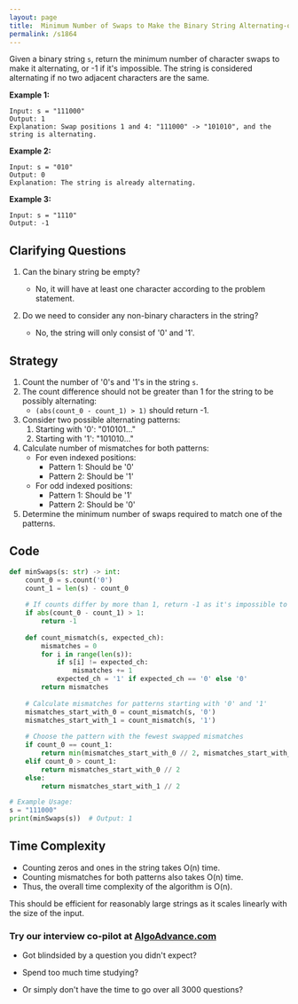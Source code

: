 ```yaml
---
layout: page
title:  Minimum Number of Swaps to Make the Binary String Alternating-out
permalink: /s1864
---
```


Given a binary string `s`, return the minimum number of character swaps to make it alternating, or -1 if it's impossible. The string is considered alternating if no two adjacent characters are the same.

**Example 1:**
```
Input: s = "111000"
Output: 1
Explanation: Swap positions 1 and 4: "111000" -> "101010", and the string is alternating.
```

**Example 2:**
```
Input: s = "010"
Output: 0
Explanation: The string is already alternating.
```

**Example 3:**
```
Input: s = "1110"
Output: -1
```

## Clarifying Questions

1. Can the binary string be empty?
    - No, it will have at least one character according to the problem statement.
    
2. Do we need to consider any non-binary characters in the string?
    - No, the string will only consist of '0' and '1'.

## Strategy

1. Count the number of '0's and '1's in the string `s`.
2. The count difference should not be greater than 1 for the string to be possibly alternating:
    - `(abs(count_0 - count_1) > 1)` should return -1.
3. Consider two possible alternating patterns:
    1. Starting with '0': "010101..."
    2. Starting with '1': "101010..."
4. Calculate number of mismatches for both patterns:
    - For even indexed positions:
        - Pattern 1: Should be '0'
        - Pattern 2: Should be '1'
    - For odd indexed positions:
        - Pattern 1: Should be '1'
        - Pattern 2: Should be '0'
5. Determine the minimum number of swaps required to match one of the patterns.

## Code

```python
def minSwaps(s: str) -> int:
    count_0 = s.count('0')
    count_1 = len(s) - count_0
    
    # If counts differ by more than 1, return -1 as it's impossible to form alternating string
    if abs(count_0 - count_1) > 1:
        return -1
    
    def count_mismatch(s, expected_ch):
        mismatches = 0
        for i in range(len(s)):
            if s[i] != expected_ch:
                mismatches += 1
            expected_ch = '1' if expected_ch == '0' else '0'
        return mismatches
    
    # Calculate mismatches for patterns starting with '0' and '1'
    mismatches_start_with_0 = count_mismatch(s, '0')
    mismatches_start_with_1 = count_mismatch(s, '1')
    
    # Choose the pattern with the fewest swapped mismatches
    if count_0 == count_1:
        return min(mismatches_start_with_0 // 2, mismatches_start_with_1 // 2)
    elif count_0 > count_1:
        return mismatches_start_with_0 // 2
    else:
        return mismatches_start_with_1 // 2

# Example Usage:
s = "111000"
print(minSwaps(s))  # Output: 1
```

## Time Complexity

- Counting zeros and ones in the string takes O(n) time.
- Counting mismatches for both patterns also takes O(n) time.
- Thus, the overall time complexity of the algorithm is O(n).

This should be efficient for reasonably large strings as it scales linearly with the size of the input.


### Try our interview co-pilot at [AlgoAdvance.com](https://algoAdvance.com)

- Got blindsided by a question you didn't expect?

- Spend too much time studying?

- Or simply don't have the time to go over all 3000 questions?


